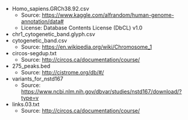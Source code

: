 - Homo_sapiens.GRCh38.92.csv
    - Source: https://www.kaggle.com/alfrandom/human-genome-annotation/data#
    - License: Database Contents License (DbCL) v1.0
- chr1_cytogenetic_band.glyph.csv
- cytogenetic_band.csv
    - Source: https://en.wikipedia.org/wiki/Chromosome_1
- circos-segdup.txt
    - Source: http://circos.ca/documentation/course/
- 275_peaks.bed
	- Source: http://cistrome.org/db/#/
- variants_for_nstd167
	- Source: https://www.ncbi.nlm.nih.gov/dbvar/studies/nstd167/download/?type=v
- links.03.txt
    - Source: http://circos.ca/documentation/course/